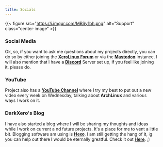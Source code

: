 ```yaml
---
title: Socials
---
```

{{< figure src="https://i.imgur.com/MBSy1bh.png" alt="Support" class="center-image" >}}

### Social Media

Ok, so, if you want to ask me questions about my projects directly, you can do so by either joining the [**XeroLinux Forum**](https://forum.xerolinux.xyz) or via the [**Mastodon**](https://fosstodon.org/@XeroLinux) instance. I will also mention that I have a [**Discord**](https://discord.gg/5sqxTSuKZu) Server set up, if you feel like joining it, please do.

### YouTube

Project also has a [**YouTube Channel**](https://youtube.com/@XeroLinux) where I try my best to put out a new video every week on Wednesday, talking about **ArchLinux** and various ways I work on it.

### DarkXero's Blog

I have also started a blog where I will be sharing my thoughts and ideas while I work on current a nd future projects. It's a place for me to vent a little bit. Blogging software am using is [**Hexo**](https://hexo.io). I am still getting the hang of it, ig you can help out there I would be eternally greatful. Check it out [**Here**](https://blog.xerolinux.xyz). ;)
